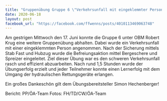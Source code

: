 ```yaml
---
title: "Gruppenübung Gruppe 6 \"Verkehrsunfall mit eingeklemmter Person\""
date: 2020-06-18
layout: post
facebook_url: "https://facebook.com/ffwenns/posts/4010113469063748"
---
```


Am gestrigen Mittwoch den 17. Juni konnte die Gruppe 6 unter OBM Robert Krug eine weitere Gruppenübung abhalten.
Dabei wurde ein Verkehrsunfall mit einer eingeklemmten Person angenommen. Nach der Sicherung mittels Stab Fast und Hubzug wurde die Befreiungsaktion mittel Bergeschere und Spreizer eingeleitet. Ziel dieser Übung war es den schweren Verkehrsunfall rasch und effizient abzuarbeiten. Nach rund 1,5 Stunden wurde der Übungserfolg erzielt und jeder Teilnehmer konnte einen Lernerfolg mit dem Umgang der hydraulischen Rettungsgeräte erlangen. 

Ein großes Dankeschön gilt dem Übungsbereitsteller Simon Hechenberger! 

Bericht: PP/ÖA-Team
Fotos: FH/TD/CW/ÖA-Team